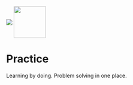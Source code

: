 
<a>
    <img src="https://www.codewars.com/users/skilldeliver/badges/large" align="center">
</a>
    <a href="https://www.hackerrank.com/skilldeliver">
        <img height=85 src="https://d3keuzeb2crhkn.cloudfront.net/hackerrank/assets/styleguide/logo_wordmark-f5c5eb61ab0a154c3ed9eda24d0b9e31.svg" align="center" height=40>
    </a>
    
# Practice
Learning by doing.  Problem solving in one place.
